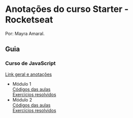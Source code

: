 # Anotações do curso Starter - Rocketseat
Por: Mayra Amaral.  
  
## Guia
### Curso de JavaScript
[Link geral e anotações](https://github.com/mayraamaral/rs-starter/tree/master/js)
* Módulo 1  
[Códigos das aulas](https://github.com/mayraamaral/rs-starter/tree/master/js/modulo1)  
[Exercícios resolvidos](https://github.com/mayraamaral/rs-starter/tree/master/js/modulo1/exercicios)
* Módulo 2  
[Códigos das aulas](https://github.com/mayraamaral/rs-starter/tree/master/js/modulo2)  
[Exercícios resolvidos](https://github.com/mayraamaral/rs-starter/tree/master/js/modulo2/exercicios)